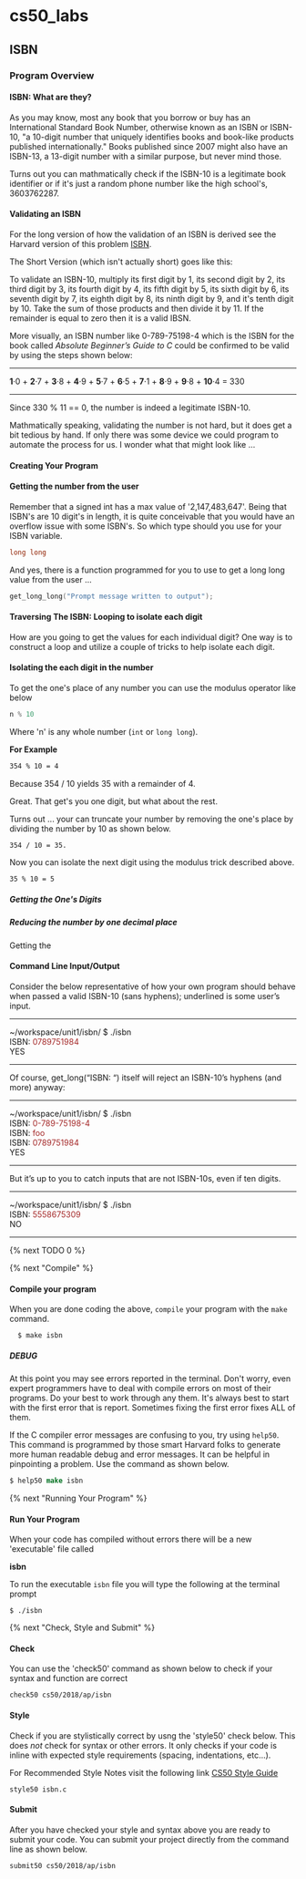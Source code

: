 # cs50_labs
## ISBN 

### Program Overview

#### ISBN: What are they?

As you may know, most any book that you borrow or buy has an International Standard Book Number, otherwise known as an ISBN or ISBN-10, "a 10-digit number that uniquely identifies books and book-like products published internationally." Books published since 2007 might also have an ISBN-13, a 13-digit number with a similar purpose, but never mind those.

Turns out you can mathmatically check if the ISBN-10 is a legitimate book identifier or if it's just a random phone number like the high school's, 3603762287.

#### Validating an ISBN

For the long version of how the validation of an ISBN is derived see the Harvard version of this problem [ISBN](https://docs.cs50.net/2018/ap/problems/isbn/isbn.html#readin-bookz).

The Short Version (which isn't actually short) goes like this: 

To validate an ISBN-10, multiply its first digit by 1, its second digit by 2, its third digit by 3, its fourth digit by 4, its fifth digit by 5, its sixth digit by 6, its seventh digit by 7, its eighth digit by 8, its ninth digit by 9, and it's tenth digit by 10. Take the sum of those products and then divide it by 11. If the remainder is equal to zero then it is a valid IBSN. 

More visually, an ISBN number like 0-789-75198-4 which is the ISBN for the book called *Absolute Beginner’s Guide to C* could be confirmed to be valid by using the steps shown below:

<hr />

**1**·0 + **2**·7 + **3**·8 + **4**·9 + **5**·7 + **6**·5 + **7**·1 + **8**·9 + **9**·8 + **10**·4 = 330

<hr />

Since 330 % 11 == 0, the number is indeed a legitimate ISBN-10. 

Mathmatically speaking, validating the number is not hard, but it does get a bit tedious by hand. 
If only there was some device we could program to automate the process for us. I wonder what that might look like ...

#### Creating Your Program

#### Getting the number from the user

Remember that a signed int has a max value of '2,147,483,647'. Being that ISBN's are 10 digit's in length, it is quite conceivable that you would have an overflow issue with some ISBN's. So which type should you use for your ISBN variable.

```c
long long
```

And yes, there is a function programmed for you to use to get a long long value from the user ... 

```c
get_long_long("Prompt message written to output");
```

#### Traversing The ISBN: Looping to isolate each digit 

How are you going to get the values for each individual digit? One way is to construct a loop and utilize a couple of tricks to help isolate each digit. 

#### Isolating the each digit in the number

To get the one's place of any number you can use the modulus operator like below

```c
n % 10
```
Where 'n' is any whole number (`int` or `long long`).

**For Example**

```md
354 % 10 = 4
```

Because 354 / 10 yields 35 with a remainder of 4.

Great. That get's you one digit, but what about the rest.

Turns out ... your can truncate your number by removing the one's place by dividing the number by 10 as shown below.

```md
354 / 10 = 35.
```

Now you can isolate the next digit using the modulus trick described above.

```
35 % 10 = 5
```









##### Getting the One's Digits

##### Reducing the number by one decimal place

##### 





Getting the 


#### Command Line Input/Output 

Consider the below representative of how your own program should behave when passed a valid ISBN-10 (sans hyphens); underlined is some user’s input.
<hr />
~/workspace/unit1/isbn/ $ ./isbn<br />
ISBN: <span style="color: brown">0789751984</span><br />
YES<br />
<hr />
Of course, get_long(“ISBN: “) itself will reject an ISBN-10’s hyphens (and more) anyway:
<hr />
~/workspace/unit1/isbn/ $ ./isbn<br />
ISBN: <span style="color: brown">0-789-75198-4</span><br />
ISBN: <span style="color: brown">foo</span><br />
ISBN: <span style="color: brown ">0789751984</span><br />
YES<br />
<hr />
But it’s up to you to catch inputs that are not ISBN-10s, even if ten digits.
<hr />
~/workspace/unit1/isbn/ $ ./isbn<br />
ISBN: <span style="color: brown">5558675309</span><br />
NO<br />
<hr />


{% next TODO 0 %}

{% next "Compile" %}

#### Compile your program
When you are done coding the above,  `compile` your program with the `make` command.

```
  $ make isbn
```

##### DEBUG

At this point you may see errors reported in the terminal. Don't worry, even expert programmers have to deal with compile errors on most of their programs. 
Do your best to work through any them. It's always best to start with the first error that is report. Sometimes fixing the first error fixes ALL of them. 

If the C compiler error messages are confusing to you, try using `help50`. This command is programmed by those smart Harvard folks
to generate more human readable debug and error messages. It can be helpful in pinpointing a problem. Use the command as shown below.

```csh
$ help50 make isbn
```

{% next "Running Your Program" %}

#### Run Your Program
When your code has compiled without errors there will be a new 'executable' file called

**isbn**

To run the executable `isbn` file you will type the following at the terminal prompt
````
$ ./isbn
````

{% next "Check, Style and Submit" %}

#### Check
You can use the 'check50' command as shown below to check if your syntax and function are correct

```
check50 cs50/2018/ap/isbn
```

#### Style

Check if you are stylistically correct by usng the 'style50' check below. This does *not* check for
syntax or other errors. It only checks if your code is inline with expected style requirements (spacing, indentations, etc...).

For Recommended Style Notes visit the following link [CS50 Style Guide](https://cs50.readthedocs.io/style/c/)

```
style50 isbn.c
```

#### Submit

After you have checked your style and syntax above you are ready to submit your code.
You can submit your project directly from the command line as shown below.

```
submit50 cs50/2018/ap/isbn
```

